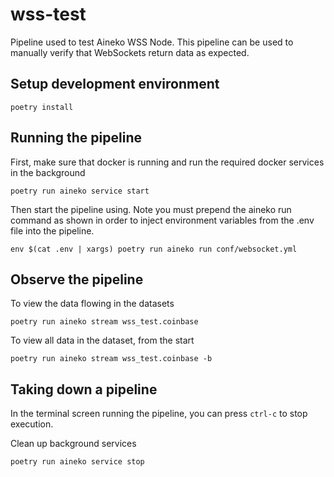 # wss-test

Pipeline used to test Aineko WSS Node. This pipeline can be used to manually verify that WebSockets return data as expected.

## Setup development environment

```
poetry install
```

## Running the pipeline

First, make sure that docker is running and run the required docker services in the background

```
poetry run aineko service start
```

Then start the pipeline using. Note you must prepend the aineko run command as shown in order 
to inject environment variables from the .env file into the pipeline.
```
env $(cat .env | xargs) poetry run aineko run conf/websocket.yml
```

## Observe the pipeline

To view the data flowing in the datasets

```
poetry run aineko stream wss_test.coinbase
```

To view all data in the dataset, from the start

```
poetry run aineko stream wss_test.coinbase -b
```


## Taking down a pipeline

In the terminal screen running the pipeline, you can press `ctrl-c` to stop execution.

Clean up background services
```
poetry run aineko service stop
```
